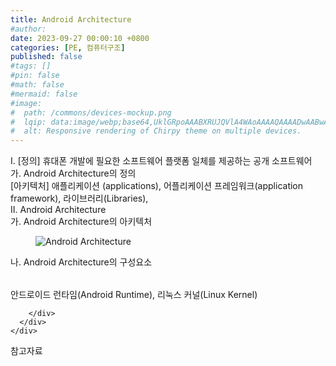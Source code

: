 ```yaml
---
title: Android Architecture
#author: 
date: 2023-09-27 00:00:10 +0800
categories: [PE, 컴퓨터구조]
published: false
#tags: []
#pin: false
#math: false
#mermaid: false
#image:
#  path: /commons/devices-mockup.png
#  lqip: data:image/webp;base64,UklGRpoAAABXRUJQVlA4WAoAAAAQAAAADwAABwAAQUxQSDIAAAARL0AmbZurmr57yyIiqE8oiG0bejIYEQTgqiDA9vqnsUSI6H+oAERp2HZ65qP/VIAWAFZQOCBCAAAA8AEAnQEqEAAIAAVAfCWkAALp8sF8rgRgAP7o9FDvMCkMde9PK7euH5M1m6VWoDXf2FkP3BqV0ZYbO6NA/VFIAAAA
#  alt: Responsive rendering of Chirpy theme on multiple devices.
---
```


<div class="post-wrap">
  <div class="para">
    <div class="para-title">
      I. [정의]  휴대폰 개발에 필요한 소프트웨어 플랫폼 일체를 제공하는 공개 소프트웨어
    </div>
    <div class="para-cntnt">
      <div class="para">
        <div class="para-title">
          가. Android Architecture의 정의
        </div>
        <div class="para-cntnt">
          [아키텍처] 애플리케이션 (applications), 어플리케이션 프레임워크(application framework), 라이브러리(Libraries), 
        </div>
      </div>
    </div>
  </div>
  
  <div class="para">
    <div class="para-title">
      II. Android Architecture
    </div>
    <div class="para-cntnt">
      <div class="para">
        <div class="para-title">
          가. Android Architecture의 아키텍처
        </div>
        <div class="para-cntnt">
          <figure class="post-figure">
            <img src="/assets/img/posts/Android-Architecture.png" alt="Android Architecture">
<!--            <figcaption>Source: Unveiling the Metaverse: Exploring Emerging Trends, Multifaceted Perspectives, and Future Challenges</figcaption>-->
          </figure>
        </div>
      </div>
      <div class="para">
        <div class="para-title">
          나. Android Architecture의 구성요소
        </div>
        <div class="para-cntnt">
          <table class="post-table">
          </table>
          안드로이드 런타임(Android Runtime), 리눅스 커널(Linux Kernel)

        </div>
      </div>
    </div>
  </div>

  <div class="refr-wrap">
    <div class="refr-title">
        참고자료
    </div>
    <ol class="refr-list">
    <!--    <li>(나현식, 최대선) <a target="_blank" href="https://scienceon.kisti.re.kr/commons/util/originalView.do?cn=JAKO202225948430499&oCn=JAKO202225948430499&dbt=JAKO&journal=NJOU00291864">메타버스 보안 위협 요소 및 대응 방안 검토</a></li>-->
    <!--    <li>(M. Uddin, S. Manickam, H. Ullah, M. Obaidat and A. Dandoush) <a target="_blank" href="https://ieeexplore.ieee.org/abstract/document/10138386">Unveiling the Metaverse: Exploring Emerging Trends, Multifaceted Perspectives, and Future Challenges</a></li>-->
    </ol>
  </div>
</div>
